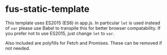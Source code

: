 # fus-static-template


This template uses ES2015 (ES6) in app.js. In particular `let` is used instead of `var` please use Babel to transpile this for better browser compatability. If you prefer not to use ES2015, just change `let` to `var`.

Also included are polyfills for Fetch and Promises. These can be removed if not needed.
